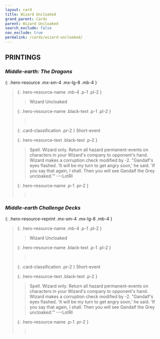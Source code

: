 ```yaml
---
layout: card
title: Wizard Uncloaked
grand_parent: Cards
parent: Wizard Uncloaked
search_exclude: false
nav_exclude: true
permalink: /cards/wizard-uncloaked/
---
```


## PRINTINGS


### _Middle-earth: The Dragons_

{: .hero-resource .mx-sm-4 .mx-lg-8 .mb-4 }
> {: .hero-resource-name .mb-4 .p-1 .pl-2 }
> > <div class="card-mp"></div>
> > <div class="card-name">Wizard Uncloaked</div>
>
> {: .hero-resource-name .black-text .p-1 .pl-2 }
> > &nbsp;
>
> {: .card-classification .pr-2 }
> Short-event
>
> {: .hero-resource-text .black-text .p-2 }
> > Spell. Wizard only. Return all hazard permanent-events on characters in your Wizard's company to opponent's hand. Wizard makes a corruption check modified by -2.  "Gandalf's eyes flashed. 'It will be my turn to get angry soon,' he said. 'If you say that again, I shall. Then you will see Gandalf the Grey uncloaked.'"  ---LotRI 
> 
> {: .hero-resource-name .p-1 .pr-2 }
> > <div class="card-shield"></div>
> > <div class="card-corruption">&nbsp;</div>

### _Middle-earth Challenge Decks_

{: .hero-resource-reprint .mx-sm-4 .mx-lg-8 .mb-4 }
> {: .hero-resource-name .mb-4 .p-1 .pl-2 }
> > <div class="card-mp"></div>
> > <div class="card-name">Wizard Uncloaked</div>
>
> {: .hero-resource-name .black-text .p-1 .pl-2 }
> > &nbsp;
>
> {: .card-classification .pr-2 }
> Short-event
>
> {: .hero-resource-text .black-text .p-2 }
> > Spell. Wizard only. Return all hazard permanent-events on characters in your Wizard's company to opponent's hand. Wizard makes a corruption check modified by -2.  "Gandalf's eyes flashed. 'It will be my turn to get angry soon,' he said. 'If you say that again, I shall. Then you will see Gandalf the Grey uncloaked.'"  ---LotRI 
> 
> {: .hero-resource-name .p-1 .pr-2 }
> > <div class="card-shield"></div>
> > <div class="card-corruption">&nbsp;</div>
